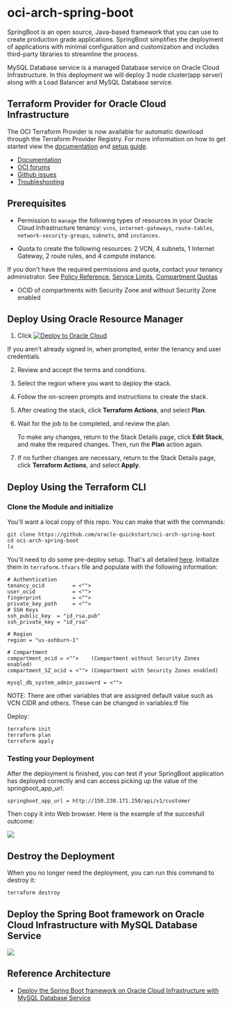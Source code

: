 # oci-arch-spring-boot

SpringBoot is an open source, Java-based framework that you can use to create production grade applications. SpringBoot simplifies the deployment of applications with minimal configuration and customization and includes third-party libraries to streamline the process.

MySQL Database service is a managed Database service on Oracle Cloud Infrastructure. In this deployment we will deploy 3 node cluster(app server) along with a Load Balancer and MySQL Database service.

## Terraform Provider for Oracle Cloud Infrastructure
The OCI Terraform Provider is now available for automatic download through the Terraform Provider Registry. 
For more information on how to get started view the [documentation](https://www.terraform.io/docs/providers/oci/index.html) 
and [setup guide](https://www.terraform.io/docs/providers/oci/guides/version-3-upgrade.html).

* [Documentation](https://www.terraform.io/docs/providers/oci/index.html)
* [OCI forums](https://cloudcustomerconnect.oracle.com/resources/9c8fa8f96f/summary)
* [Github issues](https://github.com/terraform-providers/terraform-provider-oci/issues)
* [Troubleshooting](https://www.terraform.io/docs/providers/oci/guides/guides/troubleshooting.html)

## Prerequisites

- Permission to `manage` the following types of resources in your Oracle Cloud Infrastructure tenancy: `vcns`, `internet-gateways`, `route-tables`, `network-security-groups`, `subnets`, and `instances`.

- Quota to create the following resources: 2 VCN, 4 subnets, 1 Internet Gateway, 2 route rules,  and 4 compute instance.

If you don't have the required permissions and quota, contact your tenancy administrator. See [Policy Reference](https://docs.cloud.oracle.com/en-us/iaas/Content/Identity/Reference/policyreference.htm), [Service Limits](https://docs.cloud.oracle.com/en-us/iaas/Content/General/Concepts/servicelimits.htm), [Compartment Quotas](https://docs.cloud.oracle.com/iaas/Content/General/Concepts/resourcequotas.htm)

- OCID of compartments with Security Zone and without Security Zone enabled

## Deploy Using Oracle Resource Manager

1. Click [![Deploy to Oracle Cloud](https://oci-resourcemanager-plugin.plugins.oci.oraclecloud.com/latest/deploy-to-oracle-cloud.svg)](https://console.us-ashburn-1.oraclecloud.com/resourcemanager/stacks/create?region=home&zipUrl=https://github.com/oracle-quickstart/oci-arch-spring-boot/releases/latest/download/oci-arch-spring-boot-stack-latest.zip)


If you aren't already signed in, when prompted, enter the tenancy and user credentials.

2. Review and accept the terms and conditions.

3. Select the region where you want to deploy the stack.

4. Follow the on-screen prompts and instructions to create the stack.

5. After creating the stack, click **Terraform Actions**, and select **Plan**.

6. Wait for the job to be completed, and review the plan.

    To make any changes, return to the Stack Details page, click **Edit Stack**, and make the required changes. Then, run the **Plan** action again.

7. If no further changes are necessary, return to the Stack Details page, click **Terraform Actions**, and select **Apply**. 

## Deploy Using the Terraform CLI

### Clone the Module and initialize 

You'll want a local copy of this repo. You can make that with the commands:

    git clone https://github.com/oracle-quickstart/oci-arch-spring-boot
    cd oci-arch-spring-boot
    ls

You'll need to do some pre-deploy setup.  That's all detailed [here](https://github.com/cloud-partners/oci-prerequisites).
Initialize them in  `terraform.tfvars` file and populate with the following information:

```
# Authentication
tenancy_ocid         = <"">
user_ocid            = <"">
fingerprint          = <"">
private_key_path     = <"">
# SSH Keys
ssh_public_key  = "id_rsa.pub"
ssh_private_key = "id_rsa"

# Region
region = "us-ashburn-1"

# Compartment
compartment_ocid = <"">    (Compartment without Security Zones enabled)
compartment_SZ_ocid = <""> (Compartment with Security Zones enabled)

mysql_db_system_admin_password = <"">

```

NOTE: There are other variables that are assigned default value such as VCN CIDR and others. These can be changed in variables.tf file

Deploy:

    terraform init
    terraform plan
    terraform apply


### Testing your Deployment
After the deployment is finished, you can test if your SpringBoot application has deployed correctly and can access picking up the value of the springboot_app_url:

````
springboot_app_url = http://150.230.171.250/api/v1/customer
`````

Then copy it into Web browser. Here is the example of the succesfull outcome:

![](./images/springbootdemo.png)

## Destroy the Deployment 
When you no longer need the deployment, you can run this command to destroy it:

    terraform destroy

## Deploy the Spring Boot framework on Oracle Cloud Infrastructure with MySQL Database Service
![](./images/oci-arch-spring-boot.png)


## Reference Architecture

- [Deploy the Spring Boot framework on Oracle Cloud Infrastructure with MySQL Database Service](https://docs.oracle.com/en/solutions/springboot-mysql-oci/)
